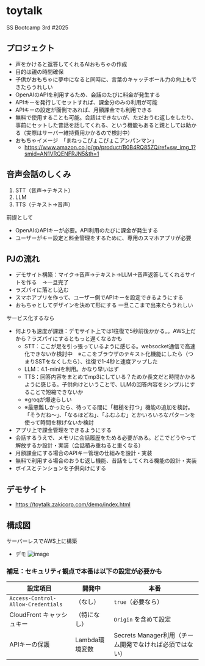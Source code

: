 # toytalk
SS Bootcamp 3rd #2025

## プロジェクト
- 声をかけると返答してくれるAIおもちゃの作成
- 目的は親の時間確保
- 子供がおもちゃに夢中になると同時に、言葉のキャッチボール力の向上もできたらうれしい
- OpenAIのAPIを利用するため、会話のたびに料金が発生する
- APIキーを発行してセットすれば、課金分のみの利用が可能
- APIキーの設定が面倒であれば、月額課金でも利用できる
- 無料で使用することも可能。会話はできないが、ただおうむ返しをしたり、事前にセットした昔話を話してくれる、という機能もあると親としては助かる（実際はサーバー維持費用かかるので検討中）
- おもちゃイメージ　「まねっこぴょこぴょこアンパンマン」
  - https://www.amazon.co.jp/gp/product/B0B4RQ85ZQ/ref=sw_img_1?smid=AN1VRQENFRJN5&th=1


## 音声会話のしくみ
  1. STT（音声→テキスト）
  2. LLM
  3. TTS（テキスト→音声）

前提として
  - OpenAIのAPIキーが必要。API利用のたびに課金が発生する
  - ユーザーがキー設定と料金管理をするために、専用のスマホアプリが必要


## PJの流れ
- デモサイト構築：マイク→音声→テキスト→LLM→音声返答してくれるサイトを作る　→一旦完了
- ラズパイに落とし込む
- スマホアプリを作って、ユーザー側でAPIキーを設定できるようにする
- おもちゃとしてデザインを決めて形にする
一旦ここまで出来たらうれしい

サービス化するなら
- 何よりも速度が課題：デモサイト上では1往復で5秒前後かかる。。AWS上だから？ラズパイにするともっと遅くなるかも
  - STT：ここが足を引っ張っているように感じる。websocket通信で高速化できないか検討中　※ここをブラウザのテキスト化機能にしたら（つまりSSTをなくしたら）、往復で1-4秒と速度アップした
  - LLM：4.1-miniを利用。かなり早いはず
  - TTS：回答内容をまとめてmp3にしている？ためか長文だと時間かかるように感じる。子供向けということで、LLMの回答内容をシンプルにすることで短縮できないか
  - ※groqが爆速らしい
  - ※最悪難しかったら、待ってる間に「相槌を打つ」機能の追加を検討。「そうだね～」、「なるほどね」、「ふむふむ」とかいろいろなパターンを使って時間を稼げないか検討
- アプリ上で課金管理をできるようにする
- 会話するうえで、メモリに会話履歴をためる必要がある。どこでどうやって解放するか設計・実装（会話積み重ねると重くなる）
- 月額課金にする場合のAPIキー管理の仕組みを設計・実装
- 無料で利用する場合のおうむ返し機能、昔話をしてくれる機能の設計・実装
- ボイスとテンションを子供向けにする

## デモサイト
- https://toytalk.zakicorp.com/demo/index.html


## 構成図
サーバーレスでAWS上に構築
- デモ
![image](https://github.com/user-attachments/assets/17ba02fb-200f-44a9-a990-9b352dcf7615)


### 補足：セキュリティ観点で本番は以下の設定が必要かも
| 設定項目                               | 開発中 | 本番             |
| ---------------------------------- | --------- | ------------------------------ |
| `Access-Control-Allow-Credentials` | （なし）      | `true`（必要なら）                   |
| CloudFront キャッシュキー                 | （特になし）    | `Origin` を含めて設定                |
| APIキーの保護                 | Lambda環境変数    | Secrets Manager利用（チーム開発でなければ必須ではない）      |


